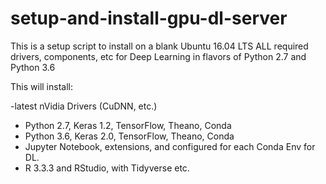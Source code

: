 # setup-and-install-gpu-dl-server
This is a setup script to install on a blank Ubuntu 16.04 LTS ALL required drivers, components, etc for Deep Learning in flavors of Python 2.7 and Python 3.6


This will install:

-latest nVidia Drivers (CuDNN, etc.)
- Python 2.7, Keras 1.2, TensorFlow, Theano, Conda
- Python 3.6, Keras 2.0, TensorFlow, Theano, Conda
- Jupyter Notebook, extensions, and configured for each Conda Env for DL.
- R 3.3.3 and RStudio, with Tidyverse etc.

